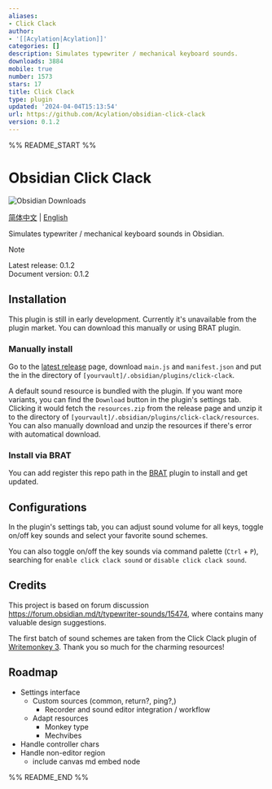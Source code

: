 ```yaml
---
aliases:
- Click Clack
author:
- '[[Acylation|Acylation]]'
categories: []
description: Simulates typewriter / mechanical keyboard sounds.
downloads: 3884
mobile: true
number: 1573
stars: 17
title: Click Clack
type: plugin
updated: '2024-04-04T15:13:54'
url: https://github.com/Acylation/obsidian-click-clack
version: 0.1.2
---
```


%% README_START %%

# Obsidian Click Clack

![Obsidian Downloads](https://img.shields.io/badge/dynamic/json?logo=obsidian&color=%23483699&label=downloads&query=%24%5B%22click-clack%22%5D.downloads&url=https%3A%2F%2Fraw.githubusercontent.com%2Fobsidianmd%2Fobsidian-releases%2Fmaster%2Fcommunity-plugin-stats.json)

[简体中文](README-ZH.md) | [English](README.md)

Simulates typewriter / mechanical keyboard sounds in Obsidian.

> [!Note]
> Latest release: 0.1.2  
> Document version: 0.1.2  

## Installation

This plugin is still in early development. Currently it's unavailable from the plugin market. You can download this manually or using BRAT plugin.

### Manually install

Go to the [latest release](https://github.com/Acylation/obsidian-click-clack/releases/latest) page, download `main.js` and `manifest.json` and put the in the directory of `[yourvault]/.obsidian/plugins/click-clack`.

A default sound resource is bundled with the plugin. If you want more variants, you can find the `Download` button in the plugin's settings tab. Clicking it would fetch the `resources.zip` from the release page and unzip it to the directory of `[yourvault]/.obsidian/plugins/click-clack/resources`. You can also manually download and unzip the resources if there's error with automatical download.

### Install via BRAT

You can add register this repo path in the [BRAT](https://github.com/TfTHacker/obsidian42-brat) plugin to install and get updated.

## Configurations

In the plugin's settings tab, you can adjust sound volume for all keys, toggle on/off key sounds and select your favorite sound schemes.

You can also toggle on/off the key sounds via command palette (`Ctrl` + `P`), searching for `enable click clack sound` or `disable click clack sound`.

## Credits

This project is based on forum discussion <https://forum.obsidian.md/t/typewriter-sounds/15474>, where contains many valuable design suggestions.

The first batch of sound schemes are taken from the Click Clack plugin of [Writemonkey 3](https://writemonkey.com/wm3/index.php). Thank you so much for the charming resources!

## Roadmap

- Settings interface
  - Custom sources (common, return?, ping?,)
    - Recorder and sound editor integration / workflow
  - Adapt resources
    - Monkey type
    - Mechvibes
- Handle controller chars
- Handle non-editor region
  - include canvas md embed node


%% README_END %%